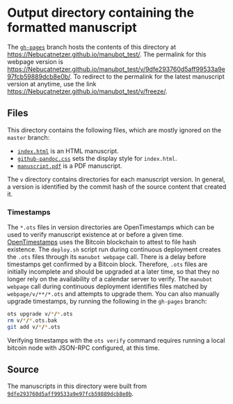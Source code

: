 # Output directory containing the formatted manuscript

The [`gh-pages`](https://github.com/Nebucatnetzer/manubot_test/tree/gh-pages) branch hosts the contents of this directory at https://Nebucatnetzer.github.io/manubot_test/.
The permalink for this webpage version is https://Nebucatnetzer.github.io/manubot_test/v/9dfe293760d5aff99533a9e97fcb59889dcb8e0b/.
To redirect to the permalink for the latest manuscript version at anytime, use the link https://Nebucatnetzer.github.io/manubot_test/v/freeze/.

## Files

This directory contains the following files, which are mostly ignored on the `master` branch:

+ [`index.html`](index.html) is an HTML manuscript.
+ [`github-pandoc.css`](github-pandoc.css) sets the display style for `index.html`.
+ [`manuscript.pdf`](manuscript.pdf) is a PDF manuscript.

The `v` directory contains directories for each manuscript version.
In general, a version is identified by the commit hash of the source content that created it.

### Timestamps

The `*.ots` files in version directories are OpenTimestamps which can be used to verify manuscript existence at or before a given time.
[OpenTimestamps](https://opentimestamps.org/) uses the Bitcoin blockchain to attest to file hash existence.
The `deploy.sh` script run during continuous deployment creates the `.ots` files through its `manubot webpage` call.
There is a delay before timestamps get confirmed by a Bitcoin block.
Therefore, `.ots` files are initially incomplete and should be upgraded at a later time, so that they no longer rely on the availability of a calendar server to verify.
The `manubot webpage` call during continuous deployment identifies files matched by `webpage/v/**/*.ots` and attempts to upgrade them.
You can also manually upgrade timestamps, by running the following in the `gh-pages` branch:

```sh
ots upgrade v/*/*.ots
rm v/*/*.ots.bak
git add v/*/*.ots
```

Verifying timestamps with the `ots verify` command requires running a local bitcoin node with JSON-RPC configured, at this time.

## Source

The manuscripts in this directory were built from
[`9dfe293760d5aff99533a9e97fcb59889dcb8e0b`](https://github.com/Nebucatnetzer/manubot_test/commit/9dfe293760d5aff99533a9e97fcb59889dcb8e0b).
